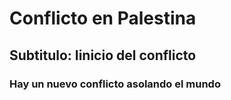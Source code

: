 # Conflicto en Palestina

## Subtitulo: Iinicio del conflicto

### Hay un nuevo conflicto asolando el mundo
